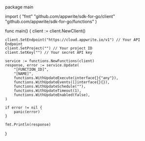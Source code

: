 package main

import (
    "fmt"
    "github.com/appwrite/sdk-for-go/client"
    "github.com/appwrite/sdk-for-go/functions"
)

func main() {
    client := client.NewClient()

    client.SetEndpoint("https://cloud.appwrite.io/v1") // Your API Endpoint
    client.SetProject("") // Your project ID
    client.SetKey("") // Your secret API key

    service := functions.NewFunctions(client)
    response, error := service.Update(
        "[FUNCTION_ID]",
        "[NAME]",
        functions.WithUpdateExecute(interface{}{"any"}),
        functions.WithUpdateEvents([]interface{}{}),
        functions.WithUpdateSchedule(""),
        functions.WithUpdateTimeout(1),
        functions.WithUpdateEnabled(false),
    )

    if error != nil {
        panic(error)
    }

    fmt.Println(response)
}

